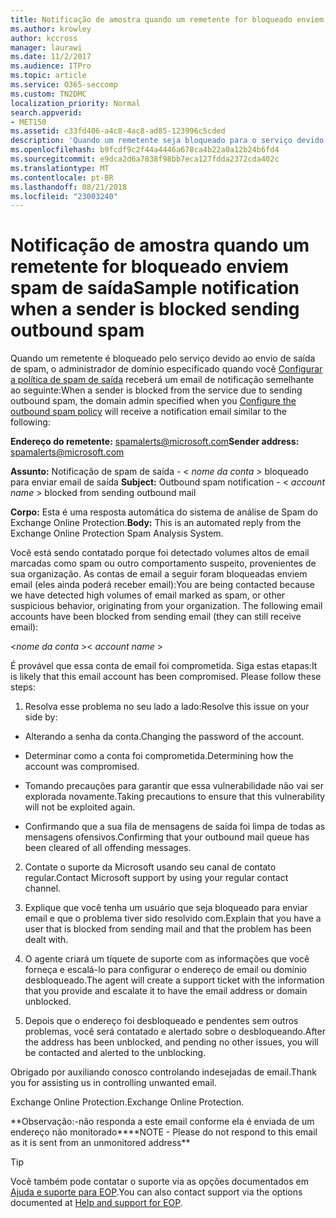 ```yaml
---
title: Notificação de amostra quando um remetente for bloqueado enviem spam de saída
ms.author: krowley
author: kccross
manager: laurawi
ms.date: 11/2/2017
ms.audience: ITPro
ms.topic: article
ms.service: O365-seccomp
ms.custom: TN2DMC
localization_priority: Normal
search.appverid:
- MET150
ms.assetid: c33fd406-a4c8-4ac8-ad85-123996c5cded
description: 'Quando um remetente seja bloqueado para o serviço devido ao envio de spam de saída, o administrador de domínio especificado quando você configurar a política de spam de saída receberá um email de notificação semelhante ao seguinte:'
ms.openlocfilehash: b9fcdf9c2f44a4446a678ca4b22a0a12b24b6fd4
ms.sourcegitcommit: e9dca2d6a7838f98bb7eca127fdda2372cda402c
ms.translationtype: MT
ms.contentlocale: pt-BR
ms.lasthandoff: 08/21/2018
ms.locfileid: "23003240"
---
```

# <a name="sample-notification-when-a-sender-is-blocked-sending-outbound-spam"></a><span data-ttu-id="9891e-103">Notificação de amostra quando um remetente for bloqueado enviem spam de saída</span><span class="sxs-lookup"><span data-stu-id="9891e-103">Sample notification when a sender is blocked sending outbound spam</span></span>

<span data-ttu-id="9891e-104">Quando um remetente é bloqueado pelo serviço devido ao envio de saída de spam, o administrador de domínio especificado quando você [Configurar a política de spam de saída](configure-the-outbound-spam-policy.md) receberá um email de notificação semelhante ao seguinte:</span><span class="sxs-lookup"><span data-stu-id="9891e-104">When a sender is blocked from the service due to sending outbound spam, the domain admin specified when you [Configure the outbound spam policy](configure-the-outbound-spam-policy.md) will receive a notification email similar to the following:</span></span> 
  
 <span data-ttu-id="9891e-105">**Endereço do remetente:** spamalerts@microsoft.com</span><span class="sxs-lookup"><span data-stu-id="9891e-105">**Sender address:** spamalerts@microsoft.com</span></span> 
  
 <span data-ttu-id="9891e-106">**Assunto:** Notificação de spam de saída - \< *nome da conta* \> bloqueado para enviar email de saída    </span><span class="sxs-lookup"><span data-stu-id="9891e-106">**Subject:** Outbound spam notification - \<  *account name*  \> blocked from sending outbound mail</span></span> 
  
 <span data-ttu-id="9891e-107">**Corpo:** Esta é uma resposta automática do sistema de análise de Spam do Exchange Online Protection.</span><span class="sxs-lookup"><span data-stu-id="9891e-107">**Body:** This is an automated reply from the Exchange Online Protection Spam Analysis System.</span></span> 
  
<span data-ttu-id="9891e-p101">Você está sendo contatado porque foi detectado volumes altos de email marcadas como spam ou outro comportamento suspeito, provenientes de sua organização. As contas de email a seguir foram bloqueadas enviem email (eles ainda poderá receber email):</span><span class="sxs-lookup"><span data-stu-id="9891e-p101">You are being contacted because we have detected high volumes of email marked as spam, or other suspicious behavior, originating from your organization. The following email accounts have been blocked from sending email (they can still receive email):</span></span>
  
<span data-ttu-id="9891e-110">\<*nome da conta*  \></span><span class="sxs-lookup"><span data-stu-id="9891e-110">\< *account name*  \></span></span> 
  
<span data-ttu-id="9891e-p102">É provável que essa conta de email foi comprometida. Siga estas etapas:</span><span class="sxs-lookup"><span data-stu-id="9891e-p102">It is likely that this email account has been compromised. Please follow these steps:</span></span>
  
1. <span data-ttu-id="9891e-113">Resolva esse problema no seu lado a lado:</span><span class="sxs-lookup"><span data-stu-id="9891e-113">Resolve this issue on your side by:</span></span>
    
  - <span data-ttu-id="9891e-114">Alterando a senha da conta.</span><span class="sxs-lookup"><span data-stu-id="9891e-114">Changing the password of the account.</span></span>
    
  - <span data-ttu-id="9891e-115">Determinar como a conta foi comprometida.</span><span class="sxs-lookup"><span data-stu-id="9891e-115">Determining how the account was compromised.</span></span>
    
  - <span data-ttu-id="9891e-116">Tomando precauções para garantir que essa vulnerabilidade não vai ser explorada novamente.</span><span class="sxs-lookup"><span data-stu-id="9891e-116">Taking precautions to ensure that this vulnerability will not be exploited again.</span></span>
    
  - <span data-ttu-id="9891e-117">Confirmando que a sua fila de mensagens de saída foi limpa de todas as mensagens ofensivos.</span><span class="sxs-lookup"><span data-stu-id="9891e-117">Confirming that your outbound mail queue has been cleared of all offending messages.</span></span>
    
2. <span data-ttu-id="9891e-118">Contate o suporte da Microsoft usando seu canal de contato regular.</span><span class="sxs-lookup"><span data-stu-id="9891e-118">Contact Microsoft support by using your regular contact channel.</span></span>
    
3. <span data-ttu-id="9891e-119">Explique que você tenha um usuário que seja bloqueado para enviar email e que o problema tiver sido resolvido com.</span><span class="sxs-lookup"><span data-stu-id="9891e-119">Explain that you have a user that is blocked from sending mail and that the problem has been dealt with.</span></span>
    
4. <span data-ttu-id="9891e-120">O agente criará um tíquete de suporte com as informações que você forneça e escalá-lo para configurar o endereço de email ou domínio desbloqueado.</span><span class="sxs-lookup"><span data-stu-id="9891e-120">The agent will create a support ticket with the information that you provide and escalate it to have the email address or domain unblocked.</span></span>
    
5. <span data-ttu-id="9891e-121">Depois que o endereço foi desbloqueado e pendentes sem outros problemas, você será contatado e alertado sobre o desbloqueando.</span><span class="sxs-lookup"><span data-stu-id="9891e-121">After the address has been unblocked, and pending no other issues, you will be contacted and alerted to the unblocking.</span></span>
    
<span data-ttu-id="9891e-122">Obrigado por auxiliando conosco controlando indesejadas de email.</span><span class="sxs-lookup"><span data-stu-id="9891e-122">Thank you for assisting us in controlling unwanted email.</span></span>
  
<span data-ttu-id="9891e-123">Exchange Online Protection.</span><span class="sxs-lookup"><span data-stu-id="9891e-123">Exchange Online Protection.</span></span>
  
<span data-ttu-id="9891e-124">\*\*Observação:-não responda a este email conforme ela é enviada de um endereço não monitorado\*\*</span><span class="sxs-lookup"><span data-stu-id="9891e-124">\*\*NOTE - Please do not respond to this email as it is sent from an unmonitored address\*\*</span></span>
  
> [!TIP]
> <span data-ttu-id="9891e-125">Você também pode contatar o suporte via as opções documentados em [Ajuda e suporte para EOP](eop/help-and-support-for-eop.md).</span><span class="sxs-lookup"><span data-stu-id="9891e-125">You can also contact support via the options documented at [Help and support for EOP](eop/help-and-support-for-eop.md).</span></span> 
  

